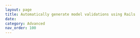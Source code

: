 ```yaml
---
layout: page
title: Automatically generate model validations using Rails
date:
category: Advanced
nav_order: 100
---
```

